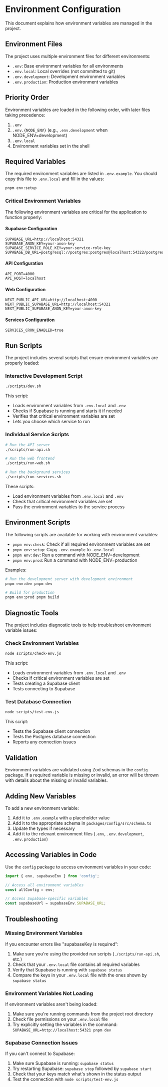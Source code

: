 # Environment Configuration

This document explains how environment variables are managed in the project.

## Environment Files

The project uses multiple environment files for different environments:

- `.env`: Base environment variables for all environments
- `.env.local`: Local overrides (not committed to git)
- `.env.development`: Development environment variables
- `.env.production`: Production environment variables

## Priority Order

Environment variables are loaded in the following order, with later files taking precedence:

1. `.env`
2. `.env.{NODE_ENV}` (e.g., `.env.development` when NODE_ENV=development)
3. `.env.local`
4. Environment variables set in the shell

## Required Variables

The required environment variables are listed in `.env.example`. You should copy this file to `.env.local` and fill in the values:

```bash
pnpm env:setup
```

### Critical Environment Variables

The following environment variables are critical for the application to function properly:

#### Supabase Configuration
```
SUPABASE_URL=http://localhost:54321
SUPABASE_ANON_KEY=your-anon-key
SUPABASE_SERVICE_ROLE_KEY=your-service-role-key
SUPABASE_DB_URL=postgresql://postgres:postgres@localhost:54322/postgres
```

#### API Configuration
```
API_PORT=4000
API_HOST=localhost
```

#### Web Configuration
```
NEXT_PUBLIC_API_URL=http://localhost:4000
NEXT_PUBLIC_SUPABASE_URL=http://localhost:54321
NEXT_PUBLIC_SUPABASE_ANON_KEY=your-anon-key
```

#### Services Configuration
```
SERVICES_CRON_ENABLED=true
```

## Run Scripts

The project includes several scripts that ensure environment variables are properly loaded:

### Interactive Development Script

```bash
./scripts/dev.sh
```

This script:
- Loads environment variables from `.env.local` and `.env`
- Checks if Supabase is running and starts it if needed
- Verifies that critical environment variables are set
- Lets you choose which service to run

### Individual Service Scripts

```bash
# Run the API server
./scripts/run-api.sh

# Run the web frontend
./scripts/run-web.sh

# Run the background services
./scripts/run-services.sh
```

These scripts:
- Load environment variables from `.env.local` and `.env`
- Check that critical environment variables are set
- Pass the environment variables to the service process

## Environment Scripts

The following scripts are available for working with environment variables:

- `pnpm env:check`: Check if all required environment variables are set
- `pnpm env:setup`: Copy `.env.example` to `.env.local`
- `pnpm env:dev`: Run a command with NODE_ENV=development
- `pnpm env:prod`: Run a command with NODE_ENV=production

Examples:

```bash
# Run the development server with development environment
pnpm env:dev pnpm dev

# Build for production
pnpm env:prod pnpm build
```

## Diagnostic Tools

The project includes diagnostic tools to help troubleshoot environment variable issues:

### Check Environment Variables

```bash
node scripts/check-env.js
```

This script:
- Loads environment variables from `.env.local` and `.env`
- Checks if critical environment variables are set
- Tests creating a Supabase client
- Tests connecting to Supabase

### Test Database Connection

```bash
node scripts/test-env.js
```

This script:
- Tests the Supabase client connection
- Tests the Postgres database connection
- Reports any connection issues

## Validation

Environment variables are validated using Zod schemas in the `config` package. If a required variable is missing or invalid, an error will be thrown with details about the missing or invalid variables.

## Adding New Variables

To add a new environment variable:

1. Add it to `.env.example` with a placeholder value
2. Add it to the appropriate schema in `packages/config/src/schema.ts`
3. Update the types if necessary
4. Add it to the relevant environment files (`.env`, `.env.development`, `.env.production`)

## Accessing Variables in Code

Use the `config` package to access environment variables in your code:

```typescript
import { env, supabaseEnv } from 'config';

// Access all environment variables
const allConfig = env;

// Access Supabase-specific variables
const supabaseUrl = supabaseEnv.SUPABASE_URL;
```

## Troubleshooting

### Missing Environment Variables

If you encounter errors like "supabaseKey is required":

1. Make sure you're using the provided run scripts (`./scripts/run-api.sh`, etc.)
2. Check that your `.env.local` file contains all required variables
3. Verify that Supabase is running with `supabase status`
4. Compare the keys in your `.env.local` file with the ones shown by `supabase status`

### Environment Variables Not Loading

If environment variables aren't being loaded:

1. Make sure you're running commands from the project root directory
2. Check file permissions on your `.env.local` file
3. Try explicitly setting the variables in the command: `SUPABASE_URL=http://localhost:54321 pnpm dev`

### Supabase Connection Issues

If you can't connect to Supabase:

1. Make sure Supabase is running: `supabase status`
2. Try restarting Supabase: `supabase stop` followed by `supabase start`
3. Check that your keys match what's shown in the status output
4. Test the connection with `node scripts/test-env.js` 